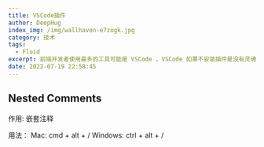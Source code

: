 ```yaml
---
title: VSCode插件
author: DeepHug
index_img: /img/wallhaven-e7zogk.jpg
category: 技术
tags:
  - Fluid
excerpt: 前端开发者使用最多的工具可能是 VSCode ，VSCode 如果不安装插件是没有灵魂的，这篇文章就来简单的介绍一些我目前使用到的一些插件。
date: 2022-07-19 22:58:45
---
```


## Nested Comments

作用: 嵌套注释

用法：
Mac: cmd + alt + /
Windows: ctrl + alt + /